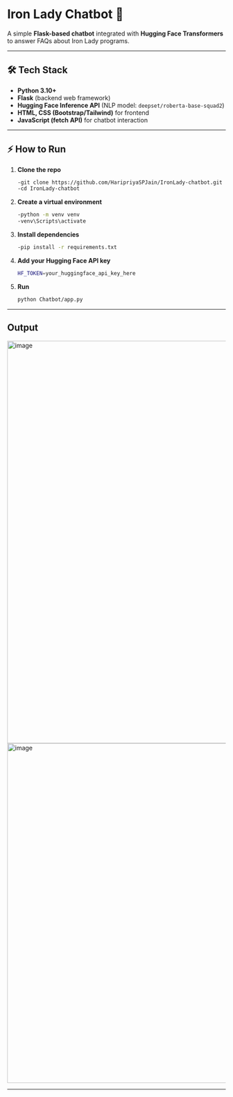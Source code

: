 # Iron Lady Chatbot 🤖  

A simple **Flask-based chatbot** integrated with **Hugging Face Transformers** to answer FAQs about Iron Lady programs.  

---

## 🛠️ Tech Stack  

- **Python 3.10+**
- **Flask** (backend web framework)  
- **Hugging Face Inference API** (NLP model: `deepset/roberta-base-squad2`)  
- **HTML, CSS (Bootstrap/Tailwind)** for frontend  
- **JavaScript (fetch API)** for chatbot interaction  

---

## ⚡ How to Run  

1. **Clone the repo**
   ```bash
   -git clone https://github.com/HaripriyaSPJain/IronLady-chatbot.git
   -cd IronLady-chatbot
2. **Create a virtual environment**
   ```bash
   -python -m venv venv
   -venv\Scripts\activate
3. **Install dependencies**
   ```bash
   -pip install -r requirements.txt
4. **Add your Hugging Face API key**
   ```bash
   HF_TOKEN=your_huggingface_api_key_here
6. **Run**
   ```bash
   python Chatbot/app.py


---

## Output

<img width="1816" height="925" alt="image" src="https://github.com/user-attachments/assets/659519c0-c3fa-4277-bde2-b481ab628c85" />

<img width="783" height="781" alt="image" src="https://github.com/user-attachments/assets/d9b6ae6e-5724-41cc-9ce7-cdee74e438a9" />

---

